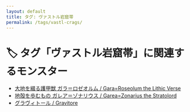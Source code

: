 ```yaml
---
layout: default
title: タグ: ヴァストル岩窟帯
permalink: /tags/vastl-crags/
---
```

# 🏷️ タグ「ヴァストル岩窟帯」に関連するモンスター

- [大地を綴る護甲獣 ガラ＝ロゼオルム / Gara=Roseolum the Lithic Verse](/monsterdex/monster/Gara=Roseolum.html)
- [地殻を歩むもの ガレア＝ゾナリウス / Garea=Zonarius the Stratolord](/monsterdex/monster/Garea=Zonarius.html)
- [グラヴィトール / Gravitore](/monsterdex/monster/Gravitore.html)